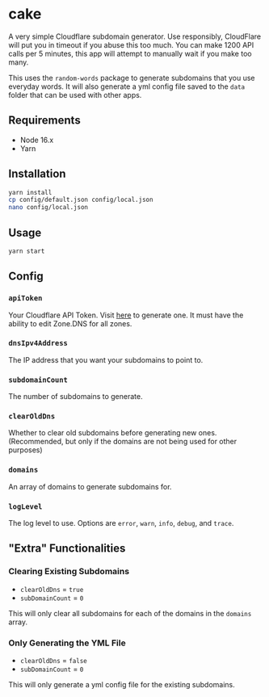 # cake

A very simple Cloudflare subdomain generator. Use responsibly, CloudFlare will put you in timeout if you abuse this too much. You can make 1200 API calls per 5 minutes, this app will attempt to manually wait if you make too many.

This uses the `random-words` package to generate subdomains that you use everyday words. It will also generate a yml config file saved to the `data` folder that can be used with other apps.

## Requirements

- Node 16.x
- Yarn

## Installation

```bash
yarn install
cp config/default.json config/local.json
nano config/local.json
```

## Usage

```bash
yarn start
```

## Config

### `apiToken`

Your Cloudflare API Token. Visit [here](https://dash.cloudflare.com/profile/api-tokens) to generate one. It must have the ability to edit Zone.DNS for all zones.

### `dnsIpv4Address`

The IP address that you want your subdomains to point to.

### `subdomainCount`

The number of subdomains to generate.

### `clearOldDns`

Whether to clear old subdomains before generating new ones. (Recommended, but only if the domains are not being used for other purposes)

### `domains`

An array of domains to generate subdomains for.

### `logLevel`

The log level to use. Options are `error`, `warn`, `info`, `debug`, and `trace`.

## "Extra" Functionalities

### Clearing Existing Subdomains

- `clearOldDns` = `true`
- `subDomainCount` = `0`

This will only clear all subdomains for each of the domains in the `domains` array.

### Only Generating the YML File

- `clearOldDns` = `false`
- `subDomainCount` = `0`

This will only generate a yml config file for the existing subdomains.
